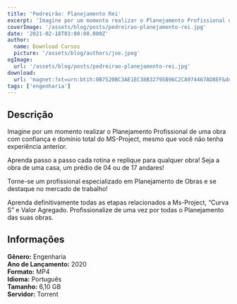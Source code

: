 ```yaml
---
title: 'Pedreirão: Planejamento Rei'
excerpt: 'Imagine por um momento realizar o Planejamento Profissional de uma obra com confiança e domínio total do MS-Project, mesmo que você não tenha experiência anterior.  Aprenda passo a passo cada rotina e replique para qualquer obra! Seja a obra de uma casa, um prédio de 04 ou de 17 andares!'
coverImage: '/assets/blog/posts/pedreirao-planejamento-rei.jpg'
date: '2021-02-18T03:00:00.000Z'
author:
  name: Download Cursos
  picture: '/assets/blog/authors/joe.jpeg'
ogImage:
  url: '/assets/blog/posts/pedreirao-planejamento-rei.jpg'
download:
  url: 'magnet:?xt=urn:btih:0B7520BC3AE1EC38B32795B96C2CA974467AD8EF&dn=PLANEJAMENTO%20REI%20-%20PEDREIR%c3%83O&tr=udp%3a%2f%2ftracker.openbittorrent.com%3a80%2fannounce&tr=udp%3a%2f%2ftracker.opentrackr.org%3a1337%2fannounce'
tags: ['engenharia']
---
```

<h2>Descrição</h2>
<p>Imagine por um momento realizar o Planejamento Profissional de uma obra com confiança e domínio total do MS-Project, mesmo que você não tenha experiência anterior.</p><p>Aprenda passo a passo cada rotina e replique para qualquer obra! Seja a obra de uma casa, um prédio de 04 ou de 17 andares!</p><p>Torne-se um profissional especializado em Planejamento de Obras e se destaque no mercado de trabalho!</p><p>Aprenda definitivamente todas as etapas relacionados a Ms-Project, “Curva S” e Valor Agregado. Profissionalize de uma vez por todas o Planejamento das suas obras.</p><h2>Informações</h2><p><strong>Gênero:</strong> Engenharia<br/> <strong>Ano de Lançamento:</strong> 2020<br/> <strong>Formato:</strong> MP4<br/> <strong>Idioma:</strong> Português<br/> <strong>Tamanho:</strong> 6,10 GB<br/> <strong>Servidor:</strong> Torrent</p>
